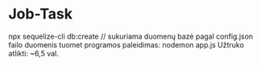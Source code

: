 # Job-Task
npx sequelize-cli db:create // sukuriama duomenų bazė pagal config.json failo duomenis
tuomet programos paleidimas: nodemon app.js
Užtruko atlikti: ~6,5 val.
